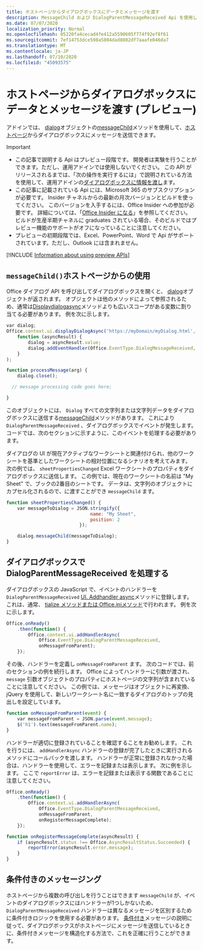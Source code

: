 ```yaml
---
title: ホストページからダイアログボックスにデータとメッセージを渡す
description: MessageChild および DialogParentMessageReceived Api を使用して、ホストページからダイアログにデータを渡す方法について説明します。
ms.date: 07/07/2020
localization_priority: Normal
ms.openlocfilehash: 05220fa4cecad4fe412a5590605f774f92ef8f61
ms.sourcegitcommit: 7ef14753dce598a5804dad8802df7aaafe046da7
ms.translationtype: MT
ms.contentlocale: ja-JP
ms.lasthandoff: 07/10/2020
ms.locfileid: "45093575"
---
```

# <a name="passing-data-and-messages-to-a-dialog-box-from-its-host-page-preview"></a>ホストページからダイアログボックスにデータとメッセージを渡す (プレビュー)

アドインでは、 [dialog](/javascript/api/office/office.dialog)オブジェクトの[messageChild](/javascript/api/office/office.dialog#messagechild-message-)メソッドを使用して、[ホストページ](dialog-api-in-office-add-ins.md#open-a-dialog-box-from-a-host-page)からダイアログボックスにメッセージを送信できます。

> [!Important]
>
> - この記事で説明する Api はプレビュー段階です。 開発者は実験を行うことができます。ただし、運用アドインでは使用しないでください。 この API がリリースされるまでは、「次の操作を実行するには」で説明されている方法を使用して、運用アドインの[ダイアログボックスに情報を渡し](dialog-api-in-office-add-ins.md#pass-information-to-the-dialog-box)ます。
> - この記事に記載されている Api には、Microsoft 365 のサブスクリプションが必要です。 Insider チャネルからの最新の月次バージョンとビルドを使ってください。 このバージョンを入手するには、Office Insider への参加が必要です。 詳細については、「[Office Insider になる](https://insider.office.com)」を参照してください。 ビルドが生産半期チャネルに graduates されている場合、そのビルドではプレビュー機能のサポートがオフになっていることに注意してください。
> - プレビューの初期段階では、Excel、PowerPoint、Word で Api がサポートされています。ただし、Outlook には含まれません。
>
> [!INCLUDE [Information about using preview APIs](../includes/using-preview-apis.md)]

## <a name="use-messagechild-from-the-host-page"></a>`messageChild()`ホストページからの使用

Office ダイアログ API を呼び出してダイアログボックスを開くと、 [dialog](/javascript/api/office/office.dialog)オブジェクトが返されます。 オブジェクトは他のメソッドによって参照されるため、通常は[Displaydialogasync](/javascript/api/office/office.ui#displaydialogasync-startaddress--callback-)メソッドよりも広いスコープがある変数に割り当てる必要があります。 例を次に示します。

```javascript
var dialog;
Office.context.ui.displayDialogAsync('https://myDomain/myDialog.html',
    function (asyncResult) {
        dialog = asyncResult.value;
        dialog.addEventHandler(Office.EventType.DialogMessageReceived, processMessage);
    }
);

function processMessage(arg) {
    dialog.close();

  // message processing code goes here;

}
```

このオブジェクトには、 `Dialog` すべての文字列または文字列データをダイアログボックスに送信する[messageChild](/javascript/api/office/office.dialog#messagechild-message-)メソッドがあります。 これにより `DialogParentMessageReceived` 、ダイアログボックスでイベントが発生します。 コードでは、次のセクションに示すように、このイベントを処理する必要があります。

ダイアログの UI が現在アクティブなワークシートと関連付けられ、他のワークシートを基準としたワークシートの相対位置になるシナリオを考えてみます。 次の例では、 `sheetPropertiesChanged` Excel ワークシートのプロパティをダイアログボックスに送信します。 この例では、現在のワークシートの名前は "My Sheet" で、ブックの2番目のシートです。 データは、文字列のオブジェクトにカプセル化されるので、に渡すことができ `messageChild` ます。

```javascript
function sheetPropertiesChanged() {
    var messageToDialog = JSON.stringify({
                               name: "My Sheet",
                               position: 2
                           });

    dialog.messageChild(messageToDialog);
}
```

## <a name="handle-dialogparentmessagereceived-in-the-dialog-box"></a>ダイアログボックスで DialogParentMessageReceived を処理する

ダイアログボックスの JavaScript で、イベントのハンドラーを `DialogParentMessageReceived` [UI. Addhandler async](/javascript/api/office/office.ui#addhandlerasync-eventtype--handler--options--callback-)メソッドに登録します。 これは、通常、 [tialize メソッドまたは Office.iniメソッド](initialize-add-in.md)で行われます。 例を次に示します。

```javascript
Office.onReady()
    .then(function() {
        Office.context.ui.addHandlerAsync(
            Office.EventType.DialogParentMessageReceived,
            onMessageFromParent);
    });
```

その後、ハンドラーを定義し `onMessageFromParent` ます。 次のコードでは、前のセクションの例を続行します。 Office によってハンドラーに引数が渡され、 `message` 引数オブジェクトのプロパティにホストページの文字列が含まれていることに注意してください。 この例では、メッセージはオブジェクトに再変換、jQuery を使用して、新しいワークシート名に一致するダイアログのトップの見出しを設定しています。

```javascript
function onMessageFromParent(event) {
    var messageFromParent = JSON.parse(event.message);
    $('h1').text(messageFromParent.name);
}
```

ハンドラーが適切に登録されていることを確認することをお勧めします。 これを行うには、 `addHandlerAsync` ハンドラーの登録が完了したときに実行されるメソッドにコールバックを渡します。 ハンドラーが正常に登録されなかった場合は、ハンドラーを使用して、エラーを記録または表示します。 次に例を示します。 ここで `reportError` は、エラーを記録または表示する関数であることに注意してください。

```javascript
Office.onReady()
    .then(function() {
        Office.context.ui.addHandlerAsync(
            Office.EventType.DialogParentMessageReceived,
            onMessageFromParent,
            onRegisterMessageComplete);
    });

function onRegisterMessageComplete(asyncResult) {
    if (asyncResult.status !== Office.AsyncResultStatus.Succeeded) {
        reportError(asyncResult.error.message);
    }
}
```

## <a name="conditional-messaging"></a>条件付きのメッセージング

ホストページから複数の呼び出しを行うことはできます `messageChild` が、イベントのダイアログボックスにはハンドラーが1つしかないため、 `DialogParentMessageReceived` ハンドラーは異なるメッセージを区別するために条件付きロジックを使用する必要があります。 [条件付き](dialog-api-in-office-add-ins.md#conditional-messaging)メッセージの説明に従って、ダイアログボックスがホストページにメッセージを送信しているときに、条件付きメッセージを構造化する方法で、これを正確に行うことができます。

